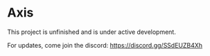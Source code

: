 # Axis

This project is unfinished and is under active development.

For updates, come join the discord: https://discord.gg/SSdEUZB4Xh